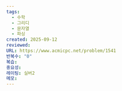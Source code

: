 ```yaml
---
tags:
  - 수학
  - 그리디
  - 문자열
  - 파싱
created: 2025-09-12
reviewed:
URL: https://www.acmicpc.net/problem/1541
반복수: "0"
복습:
중요성:
레이팅: 실버2
메모:
---
```

